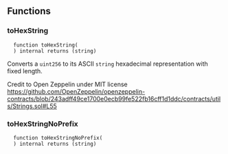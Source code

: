 


## Functions
### toHexString
```solidity
  function toHexString(
  ) internal returns (string)
```
Converts a `uint256` to its ASCII `string` hexadecimal representation with fixed length.

Credit to Open Zeppelin under MIT license https://github.com/OpenZeppelin/openzeppelin-contracts/blob/243adff49ce1700e0ecb99fe522fb16cff1d1ddc/contracts/utils/Strings.sol#L55


### toHexStringNoPrefix
```solidity
  function toHexStringNoPrefix(
  ) internal returns (string)
```




